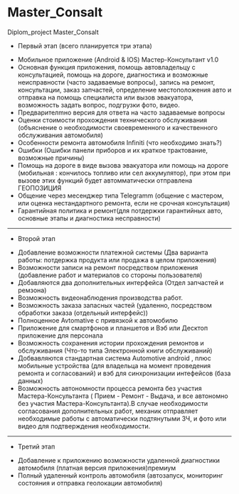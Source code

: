 # Master_Consalt
Diplom_project Master_Consalt

* Первый этап (всего планируется три этапа)

- Мобильное приложение  (Android & IOS) Мастер-Консультант v1.0
- Основная функция приложения, помощь автовладельцу с консультацией, помощь на дороге, диагностика и 
возможные неисправности (часто задаваемые вопросы), запись на ремонт, консультации, заказ запчастей, 
определение местоположения авто и отправка на помощь специалиста или вызов эвакуатора, 
возможность задать вопрос, подгрузки фото, видео.
- Предварителmно версия для ответа на часто задаваемые вопросы
- Оценки стоимоcти прохождения технического обслуживания (объяснение о  необходимости своевременного 
и качественного обслуживания автомобиля)
- Особенности ремонта автомобиля Infiniti (что необходимо знать?)
- Ошибки (Ошибки панели приборов и их краткое трактование, возможные причины)
- Помощь на дороге в виде вызова эвакуатора или  помощь на дороге (мобильная : кончилось топливо 
или сел аккумулятор), при этом при вызове этих функций будет автомматически отправлена ГЕОПОЗИЦИЯ
- Общение через месенджер типа Telegramm (общение с мастером, или оценка нестандартного ремонта,
если не срочная консультация)
- Гарантийная политика и ремонт(для потдержки гарантийных авто, основные этапы и диагностика 
несправности)
-----------------------------------------------------------------
* Второй этап 


- Добавление возможности платежной системы (Два варианта работы: потдержка продукта или продажа в 
целом приложения)
- Возможности  записи на ремонт посредством приложения (добавление работ и материалов со 
стороны пользователя)
- Добавляются два дополнительных интерфейса (Отдел запчастей и ремзона)
- Возможность видеонаблюдения производства работ.
- Возможность заказа запасных частей (удаленно, посредством обработки заказа (отдельный интерфейс))
- Полноценное Avtomative с привязкой к автомобилю
- Приложение для смартфонов и планшетов и Вэб или Десктоп приложение для персонала
- Возможность сохранения истории прохождения ремонтов и обслуживания (Что-то типа 
Электронной книги обслуживаний)
- Добвавляются стандартная  система Automotive android ,  плюс  мобильные устройства (для владельца
на момент проведения ремонта и согласований) и вэб для синхронизации  интефейсов (база данных)
- Возможность автономности процесса ремонта без участия Мастера-Консультанта ( Прием - Ремонт - 
Выдача, и все автономно без участия Мастера-Консультанта).В случае необходимости согласования 
дополнительных работ, механик отправляет необходимые работы с автоматически подтянутыми ЗЧ,
и фото или видео для подтверждения необходимости.
------------------------------------------------------------------
* Третий этап 
- Добавление к приложению возможности удаленной диагностики автомобиля 
(платная версия приложения)премиум
- Полный удаленный контроль автомобиля (автозапуск, мониторинг состояния и 
отправка геолокации автомобиля)



